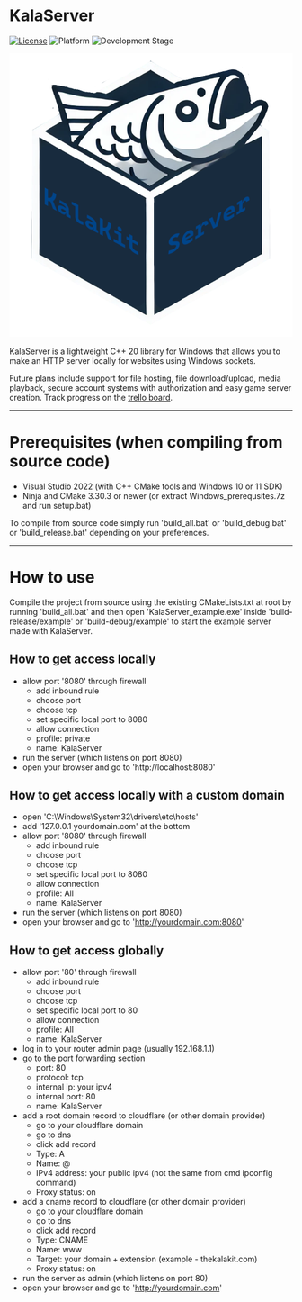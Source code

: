 # KalaServer

[![License](https://img.shields.io/badge/license-Zlib-blue)](LICENSE.md)
![Platform](https://img.shields.io/badge/platform-Windows-brightgreen)
![Development Stage](https://img.shields.io/badge/development-Alpha-yellow)

![Logo](logo.png)

KalaServer is a lightweight C++ 20 library for Windows that allows you to make an HTTP server locally for websites using Windows sockets.

Future plans include support for file hosting, file download/upload, media playback, secure account systems with authorization and easy game server creation. Track progress on the [trello board](https://trello.com/b/Xrf2qRDD/kalaserver).

---

# Prerequisites (when compiling from source code)

- Visual Studio 2022 (with C++ CMake tools and Windows 10 or 11 SDK)
- Ninja and CMake 3.30.3 or newer (or extract Windows_prerequsites.7z and run setup.bat)

To compile from source code simply run 'build_all.bat' or 'build_debug.bat' or 'build_release.bat' depending on your preferences.

---

# How to use

Compile the project from source using the existing CMakeLists.txt at root by running 'build_all.bat' and then open 'KalaServer_example.exe' inside 'build-release/example' or 'build-debug/example' to start the example server made with KalaServer.

## How to get access locally

- allow port '8080' through firewall
	- add inbound rule
	- choose port
	- choose tcp
	- set specific local port to 8080
	- allow connection
	- profile: private
	- name: KalaServer
- run the server (which listens on port 8080)
- open your browser and go to 'http://localhost:8080'

## How to get access locally with a custom domain

- open 'C:\Windows\System32\drivers\etc\hosts'
- add '127.0.0.1    yourdomain.com' at the bottom
- allow port '8080' through firewall
	- add inbound rule
	- choose port
	- choose tcp
	- set specific local port to 8080
	- allow connection
	- profile: All
	- name: KalaServer
- run the server (which listens on port 8080)
- open your browser and go to 'http://yourdomain.com:8080'

## How to get access globally

- allow port '80' through firewall
	- add inbound rule
	- choose port
	- choose tcp
	- set specific local port to 80
	- allow connection
	- profile: All
	- name: KalaServer
- log in to your router admin page (usually 192.168.1.1)
- go to the port forwarding section 
	- port: 80
	- protocol: tcp
	- internal ip: your ipv4
	- internal port: 80
	- name: KalaServer
- add a root domain record to cloudflare (or other domain provider)
	- go to your cloudflare domain
	- go to dns
	- click add record
	- Type: A
	- Name: @
	- IPv4 address: your public ipv4 (not the same from cmd ipconfig command)
	- Proxy status: on
- add a cname record to cloudflare (or other domain provider)
	- go to your cloudflare domain
	- go to dns
	- click add record
	- Type: CNAME
	- Name: www
	- Target: your domain + extension (example - thekalakit.com)
	- Proxy status: on
- run the server as admin (which listens on port 80)
- open your browser and go to 'http://yourdomain.com'